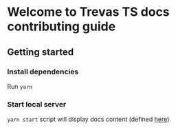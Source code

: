 # Welcome to Trevas TS docs contributing guide

## Getting started

### Install dependencies

Run `yarn`

### Start local server

`yarn start` script will display docs content (defined [here](docs/)).
